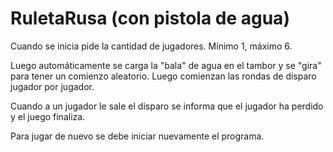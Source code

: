 # RuletaRusa (con pistola de agua)

Cuando se inicia pide la cantidad de jugadores. Mínimo 1, máximo 6.

Luego automáticamente se carga la "bala" de agua en el tambor y se "gira" para tener un comienzo aleatorio. Luego comienzan las rondas de disparo jugador por jugador.

Cuando a un jugador le sale el disparo se informa que el jugador ha perdido y el juego finaliza.

Para jugar de nuevo se debe iniciar nuevamente el programa.
